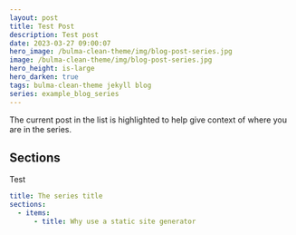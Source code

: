 ```yaml
---
layout: post
title: Test Post
description: Test post
date: 2023-03-27 09:00:07
hero_image: /bulma-clean-theme/img/blog-post-series.jpg
image: /bulma-clean-theme/img/blog-post-series.jpg
hero_height: is-large
hero_darken: true
tags: bulma-clean-theme jekyll blog
series: example_blog_series
---
```


The current post in the list is highlighted to help give context of where you are in the series. 


## Sections

Test 

```yaml
title: The series title
sections:
  - items:
      - title: Why use a static site generator
```

